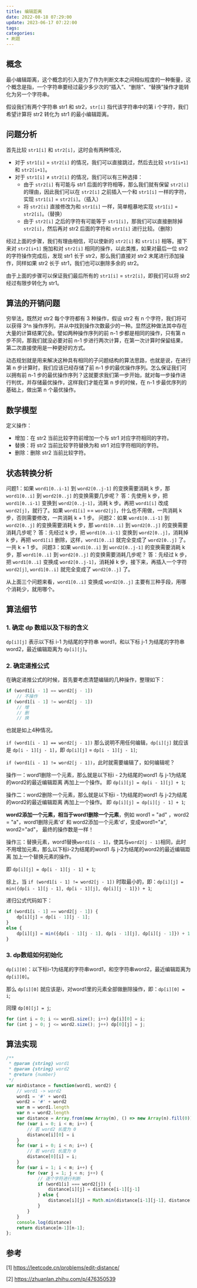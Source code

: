 ```yaml
---
title: 编辑距离
date: 2022-08-18 07:29:00
update: 2023-06-17 07:22:00
tags:
categories:
- 刷题
---
```



## 概念
最小编辑距离，这个概念的引入是为了作为判断文本之间相似程度的一种衡量，这个概念是指，一个字符串要经过最少多少次的“插入”、“删除”、“替换”操作才能转化为另一个字符串。

假设我们有两个字符串 str1 和 str2，`str[i]` 指代该字符串中的第 i 个字符，我们希望计算将 str2 转化为 str1 的最小编辑距离。

## 问题分析

首先比较 `str1[i]` 和 `str2[i]`，这时会有两种情况，
- 对于 `str1[i]` = `str2[i]` 的情况，我们可以直接跳过，然后去比较 `str1[i+1]` 和 `str2[i+1]`。
- 对于 `str1[i]` ≠ `str2[i]` 的情况，我们可以有三种选择：
  - 由于 `str2[i]` 有可能与 str1 后面的字符相等，那么我们就有保留 `str2[i]` 的理由，因此我们可以在 `str2[i]` 之前插入一个和  `str1[i]` 一样的字符，实现 `str1[i]` = `str2[i]`。（插入）
  - 将 `str2[i]` 直接修改为和 `str1[i]` 一样，简单粗暴地实现 `str1[i]` = `str2[i]`。（替换）
  - 由于 `str2[i]` 之后的字符有可能等于 `str1[i]`，那我们可以直接删除掉 `str2[i]`，然后再对 str2 后面的字符和 `str1[i]` 进行比较。（删除）

经过上面的步骤，我们有理由相信，可以使新的 `str2[i]` 和 `str1[i]` 相等。接下来对 `str2[i+1]` 施加和对 `str2[i]` 相同的操作，以此类推，如果对最后一位 str2 的字符操作完成后，发现 str1 长于 str2，那么我们直接对 str2 末尾进行添加操作，同样如果 str2 长于 str1，我们也可以删除多余的 str2。

由于上面的步骤可以保证我们最后所有的 `str1[i]` = `str2[i]`，即我们可以将 str2 经过有限步转化为 str1。

## 算法的开销问题

穷举法，既然对 str2 每个字符都有 3 种操作，假设 str2 有 n 个字符，我们将可以获得 3^n 操作序列，并从中找到操作次数最少的一种。显然这种做法其中存在大量的计算结果冗余。譬如两种操作序列的前 n-1 步都是相同的操作，只有第 n 步不同，那我们就没必要对前 n-1 步进行两次计算，在第一次计算时保留结果，第二次直接使用是一种更好的方式。

动态规划就是用来解决这种具有相同的子问题结构的算法思路，也就是说，在进行第 n 步计算时，我们应该已经存储了前 n-1 步的最优操作序列。怎么保证我们可以拥有前 n-1 步的最优操作序列？这就要求我们第一步开始，就对每一步操作进行判优，并存储最优操作，这样我们才能在第 n 步的时候，在 n-1 步最优序列的基础上，做出第 n 个最优操作。

## 数学模型
定义操作：
- 增加：在 str2 当前比较字符前增加一个与 str1 对应字符相同的字符。
- 替换：将 str2 当前比较字符替换为和 str1 对应字符相同的字符。
- 删除：删除 str2 当前比较字符。

## 状态转换分析
问题1：如果 `word1[0..i-1]` 到 `word2[0..j-1]` 的变换需要消耗 k 步，那 `word1[0..i]` 到 `word2[0..j]` 的变换需要几步呢？
答：先使用 k 步，把 `word1[0..i-1]` 变换到 `word2[0..j-1]`，消耗 k 步。再把 `word1[i]` 改成 `word2[j]`，就行了。如果 `word1[i]` == `word2[j]`，什么也不用做，一共消耗 k 步，否则需要修改，一共消耗 k + 1 步。
问题2：如果 `word1[0..i-1]` 到 `word2[0..j]` 的变换需要消耗 k 步，那 `word1[0..i]` 到 `word2[0..j]` 的变换需要消耗几步呢？
答：先经过 k 步，把 `word1[0..i-1]` 变换到 `word2[0..j]`，消耗掉 k 步，再把 `word1[i]` 删除，这样，`word1[0..i]` 就完全变成了 `word2[0..j]` 了。一共 k + 1 步。
问题3：如果 `word1[0..i]` 到 `word2[0..j-1]` 的变换需要消耗 k 步，那 `word1[0..i]` 到 `word2[0..j]` 的变换需要消耗几步呢？
答：先经过 k 步，把 `word1[0..i]` 变换成 `word2[0..j-1]`，消耗掉 k 步，接下来，再插入一个字符 `word2[j]`, `word1[0..i]` 就完全变成了 `word2[0..j]` 了。

从上面三个问题来看，`word1[0..i]` 变换成 `word2[0..j]` 主要有三种手段，用哪个消耗少，就用哪个。


## 算法细节
### 1. 确定 dp 数组以及下标的含义
`dp[i][j]` 表示以下标 i-1 为结尾的字符串 word1，和以下标 j-1 为结尾的字符串 word2，最近编辑距离为 `dp[i][j]`。

### 2. 确定递推公式
在确定递推公式的时候，首先要考虑清楚编辑的几种操作，整理如下：
```javascript
if (word1[i - 1] == word2[j - 1])
    // 不操作
if (word1[i - 1] != word2[j - 1])
    // 增
    // 删
    // 换

```
也就是如上4种情况。

`if (word1[i - 1] == word2[j - 1])` 那么说明不用任何编辑，`dp[i][j]` 就应该是 `dp[i - 1][j - 1]`，即 `dp[i][j]` = `dp[i - 1][j - 1]`;

`if (word1[i - 1] != word2[j - 1])`，此时就需要编辑了，如何编辑呢？

操作一：word1删除一个元素，那么就是以下标i - 2为结尾的word1 与 j-1为结尾的word2的最近编辑距离 再加上一个操作。
即 `dp[i][j] = dp[i - 1][j] + 1`;

操作二：word2删除一个元素，那么就是以下标i - 1为结尾的word1 与 j-2为结尾的word2的最近编辑距离 再加上一个操作。
即 `dp[i][j] = dp[i][j - 1] + 1`;

**word2添加一个元素，相当于word1删除一个元素**，例如 word1 = "ad" ，word2 = "a"，word1删除元素'd' 和 word2添加一个元素'd'，变成word1="a", word2="ad"， 最终的操作数是一样！

操作三：替换元素，word1替换`word1[i - 1]`，使其与`word2[j - 1]`相同，此时不用增加元素，那么以下标i-2为结尾的word1 与 j-2为结尾的word2的最近编辑距离 加上一个替换元素的操作。

即 `dp[i][j] = dp[i - 1][j - 1] + 1`;

综上，当 `if (word1[i - 1] != word2[j - 1])` 时取最小的，即：`dp[i][j] = min({dp[i - 1][j - 1], dp[i - 1][j], dp[i][j - 1]}) + 1`;

递归公式代码如下：
```javascript
if (word1[i - 1] == word2[j - 1]) {
    dp[i][j] = dp[i - 1][j - 1];
}
else {
    dp[i][j] = min({dp[i - 1][j - 1], dp[i - 1][j], dp[i][j - 1]}) + 1;
}
```

### 3. dp数组如何初始化
`dp[i][0]`：以下标i-1为结尾的字符串word1，和空字符串word2，最近编辑距离为 `dp[i][0]`。

那么 `dp[i][0]` 就应该是i，对word1里的元素全部做删除操作，即：`dp[i][0] = i`;

同理 `dp[0][j] = j`;
```javascript
for (int i = 0; i <= word1.size(); i++) dp[i][0] = i;
for (int j = 0; j <= word2.size(); j++) dp[0][j] = j;
```

## 算法实现
```js
/**
 * @param {string} word1
 * @param {string} word2
 * @return {number}
 */
var minDistance = function(word1, word2) {
    // word1 -> word2
    word1 = '#' + word1
    word2 = '#' + word2
    var m = word1.length
    var n = word2.length
    var distance = Array.from(new Array(m), () => new Array(n).fill(0))
    for (var i = 0; i < m; i++) {
        // 若 word2 长度为 0
        distance[i][0] = i
    }
    for (var i = 0; i < n; i++) {
        // 若 word1 长度为 0
        distance[0][i] = i;
    }
    for (var i = 1; i < m; i++) {
        for (var j = 1; j < n; j++) {
            // 逐个字符进行判断
            if (word1[i] === word2[j]) {
                distance[i][j] = distance[i-1][j-1]
            } else {
                distance[i][j] = Math.min(distance[i-1][j-1], distance[i][j-1], distance[i-1][j]) + 1;
            }
        }
    }
    console.log(distance)
    return distance[m-1][n-1];
};
```


## 参考
[1] https://leetcode.cn/problems/edit-distance/

[2] https://zhuanlan.zhihu.com/p/476350539
